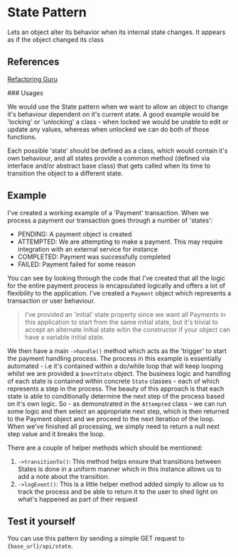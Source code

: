 # State Pattern

Lets an object alter its behavior when its internal state changes. It appears as if the object changed its class

## References

[Refactoring Guru](https://refactoring.guru/design-patterns/state)

### Usages

We would use the State pattern when we want to allow an object to change it's behaviour dependent on it's current state. A good example would be 'locking' or 'unlocking' a class - when locked we would be unable to edit or update any values, whereas when unlocked we can do both of those functions.

Each possible 'state' should be defined as a class, which would contain it's own behaviour, and all states provide a common method (defined via interface and/or abstract base class) that gets called when its time to transition the object to a different state. 


## Example

I've created a working example of a 'Payment' transaction. When we process a payment our transaction goes through a number of 'states':

- PENDING: A payment object is created
- ATTEMPTED: We are attempting to make a payment. This may require integration with an external service for instance
- COMPLETED: Payment was successfully completed
- FAILED: Payment failed for some reason

You can see by looking through the code that I've created that all the logic for the entire payment process is encapsulated logically and offers a lot of flexibility to the application. I've created a `Payment` object which represents a transaction or user behaviour. 

> I've provided an 'initial' state property since we want all Payments in this application to start from the same initial state, but it's trivial to accept an alternate initial state witin the constructor if your object can have a variable initial state. 

We then have a main `->handle()` method which acts as the 'trigger' to start the payment handling process. The process in this example is essentially automated - i.e it's contained within a do/while loop that will keep looping whilst we are provided a `$nextState` object. The business logic and handling of each state is contained within concrete `State` classes - each of which represents a step in the process. The beauty of this approach is that each state is able to conditionally determine the next step of the process based on it's own logic. So - as demonstrated in the `Attempted` class - we can run some logic and then select an appropriate next step, which is then returned to the Payment object and we proceed to the next iteratioo of the loop. When we've finished all processing, we simply need to return a null next step value and it breaks the loop. 

There are a couple of helper methods which should be mentioned:

1. `->transitionTo()`: This method helps ensure that transitions between States is done in a uniform manner which in this instance allows us to add a note about the transition.
1. `->logEvent()`: This is a little helper method added simply to allow us to track the process and be able to return it to the user to shed light on what's happened as part of their request

## Test it yourself

You can use this pattern by sending a simple GET request to `{base_url}/api/state`.